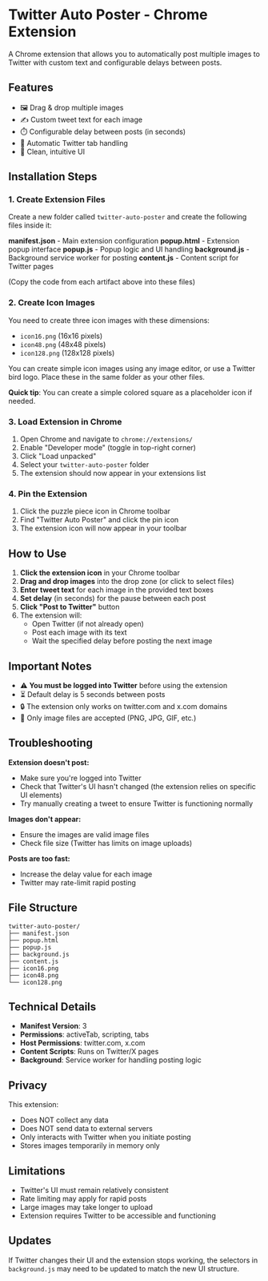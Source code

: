 # Twitter Auto Poster - Chrome Extension

A Chrome extension that allows you to automatically post multiple images to Twitter with custom text and configurable delays between posts.

## Features

- 🖼️ Drag & drop multiple images
- ✍️ Custom tweet text for each image
- ⏱️ Configurable delay between posts (in seconds)
- 🎯 Automatic Twitter tab handling
- 📝 Clean, intuitive UI

## Installation Steps

### 1. Create Extension Files

Create a new folder called `twitter-auto-poster` and create the following files inside it:

**manifest.json** - Main extension configuration
**popup.html** - Extension popup interface
**popup.js** - Popup logic and UI handling
**background.js** - Background service worker for posting
**content.js** - Content script for Twitter pages

(Copy the code from each artifact above into these files)

### 2. Create Icon Images

You need to create three icon images with these dimensions:

- `icon16.png` (16x16 pixels)
- `icon48.png` (48x48 pixels)
- `icon128.png` (128x128 pixels)

You can create simple icon images using any image editor, or use a Twitter bird logo. Place these in the same folder as your other files.

**Quick tip**: You can create a simple colored square as a placeholder icon if needed.

### 3. Load Extension in Chrome

1. Open Chrome and navigate to `chrome://extensions/`
2. Enable "Developer mode" (toggle in top-right corner)
3. Click "Load unpacked"
4. Select your `twitter-auto-poster` folder
5. The extension should now appear in your extensions list

### 4. Pin the Extension

1. Click the puzzle piece icon in Chrome toolbar
2. Find "Twitter Auto Poster" and click the pin icon
3. The extension icon will now appear in your toolbar

## How to Use

1. **Click the extension icon** in your Chrome toolbar
2. **Drag and drop images** into the drop zone (or click to select files)
3. **Enter tweet text** for each image in the provided text boxes
4. **Set delay** (in seconds) for the pause between each post
5. **Click "Post to Twitter"** button
6. The extension will:
   - Open Twitter (if not already open)
   - Post each image with its text
   - Wait the specified delay before posting the next image

## Important Notes

- ⚠️ **You must be logged into Twitter** before using the extension
- ⏳ Default delay is 5 seconds between posts
- 🔒 The extension only works on twitter.com and x.com domains
- 📸 Only image files are accepted (PNG, JPG, GIF, etc.)

## Troubleshooting

**Extension doesn't post:**

- Make sure you're logged into Twitter
- Check that Twitter's UI hasn't changed (the extension relies on specific UI elements)
- Try manually creating a tweet to ensure Twitter is functioning normally

**Images don't appear:**

- Ensure the images are valid image files
- Check file size (Twitter has limits on image uploads)

**Posts are too fast:**

- Increase the delay value for each image
- Twitter may rate-limit rapid posting

## File Structure

```
twitter-auto-poster/
├── manifest.json
├── popup.html
├── popup.js
├── background.js
├── content.js
├── icon16.png
├── icon48.png
└── icon128.png
```

## Technical Details

- **Manifest Version**: 3
- **Permissions**: activeTab, scripting, tabs
- **Host Permissions**: twitter.com, x.com
- **Content Scripts**: Runs on Twitter/X pages
- **Background**: Service worker for handling posting logic

## Privacy

This extension:

- Does NOT collect any data
- Does NOT send data to external servers
- Only interacts with Twitter when you initiate posting
- Stores images temporarily in memory only

## Limitations

- Twitter's UI must remain relatively consistent
- Rate limiting may apply for rapid posts
- Large images may take longer to upload
- Extension requires Twitter to be accessible and functioning

## Updates

If Twitter changes their UI and the extension stops working, the selectors in `background.js` may need to be updated to match the new UI structure.
